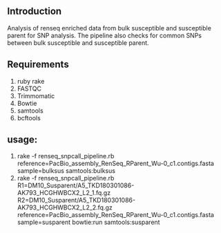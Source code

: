 ## Introduction

Analysis of renseq enriched data from bulk susceptible and susceptible parent for SNP analysis. The pipeline also checks for common SNPs between bulk susceptible and susceptible parent.

## Requirements

1) ruby rake
2) FASTQC
3) Trimmomatic
4) Bowtie
5) samtools
6) bcftools

## usage:

1) rake -f renseq_snpcall_pipeline.rb reference=PacBio_assembly_RenSeq_RParent_Wu-0_c1.contigs.fasta sample=bulksus samtools:bulksus
2) rake -f renseq_snpcall_pipeline.rb  R1=DM10_Susparent/A5_TKD180301086-AK793_HCGHWBCX2_L2_1.fq.gz R2=DM10_Susparent/A5_TKD180301086-AK793_HCGHWBCX2_L2_2.fq.gz reference=PacBio_assembly_RenSeq_RParent_Wu-0_c1.contigs.fasta sample=susparent bowtie:run samtools:susparent

